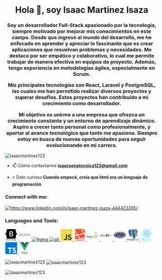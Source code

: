 <h1 align="center">Hola 👋, soy Isaac Martinez Isaza</h1>
<h3 align="center">Soy un desarrollador Full-Stack apasionado por la tecnología, siempre motivado por mejorar mis conocimientos en este campo. Desde que ingresé al mundo del desarrollo, me he enfocado en aprender y apreciar lo fascinante que es crear aplicaciones que resuelvan problemas y necesidades. Me destaco por ser empático y colaborativo, lo cual me permite trabajar de manera efectiva en equipos de proyecto. Además, tengo experiencia en metodologías ágiles, especialmente en Scrum.

  
Mis principales tecnologías son React, Laravel y PostgreSQL, las cuales me han permitido realizar diversos proyectos y superar desafíos. Estos proyectos han contribuido a mi crecimiento como desarrollador. 
  
Mi objetivo es unirme a una empresa que ofrezca un crecimiento constante y un entorno de aprendizaje dinámico. Aspiro a crecer tanto personal como profesionalmente, y aportar al avance tecnológico que tanto me apasiona. Siempre estoy en busca de nuevas oportunidades para seguir evolucionando en mi carrera.</h3>

<p align="left"> <img src="https://komarev.com/ghpvc/?username=isaacmartinez123&label=Profile%20views&color=0e75b6&style=flat" alt="isaacmartinez123" /> </p>

- 📫 Cómo contactarme **isaacsenatecnica123@gmail.com**

- ⚡ Dato curioso **Cuando empecé, creía que html era un lenguaje de programación**

<h3 align="left">Connect with me:</h3>
<p align="left">
<a href="https://linkedin.com/in/https://www.linkedin.com/in/isaac-martinez-isaza-444423265/" target="blank"><img align="center" src="https://raw.githubusercontent.com/rahuldkjain/github-profile-readme-generator/master/src/images/icons/Social/linked-in-alt.svg" alt="https://www.linkedin.com/in/isaac-martinez-isaza-444423265/" height="30" width="40" /></a>
</p>

<h3 align="left">Languages and Tools:</h3>
<p align="left"> <a href="https://getbootstrap.com" target="_blank" rel="noreferrer"> <img src="https://raw.githubusercontent.com/devicons/devicon/master/icons/bootstrap/bootstrap-plain-wordmark.svg" alt="bootstrap" width="40" height="40"/> </a> <a href="https://expressjs.com" target="_blank" rel="noreferrer"> <img src="https://raw.githubusercontent.com/devicons/devicon/master/icons/express/express-original-wordmark.svg" alt="express" width="40" height="40"/> </a> <a href="https://www.figma.com/" target="_blank" rel="noreferrer"> <img src="https://www.vectorlogo.zone/logos/figma/figma-icon.svg" alt="figma" width="40" height="40"/> </a> <a href="https://git-scm.com/" target="_blank" rel="noreferrer"> <img src="https://www.vectorlogo.zone/logos/git-scm/git-scm-icon.svg" alt="git" width="40" height="40"/> </a> <a href="https://developer.mozilla.org/en-US/docs/Web/JavaScript" target="_blank" rel="noreferrer"> <img src="https://raw.githubusercontent.com/devicons/devicon/master/icons/javascript/javascript-original.svg" alt="javascript" width="40" height="40"/> </a> <a href="https://laravel.com/" target="_blank" rel="noreferrer"> <img src="https://raw.githubusercontent.com/devicons/devicon/master/icons/laravel/laravel-plain-wordmark.svg" alt="laravel" width="40" height="40"/> </a> <a href="https://www.mysql.com/" target="_blank" rel="noreferrer"> <img src="https://raw.githubusercontent.com/devicons/devicon/master/icons/mysql/mysql-original-wordmark.svg" alt="mysql" width="40" height="40"/> </a> <a href="https://nodejs.org" target="_blank" rel="noreferrer"> <img src="https://raw.githubusercontent.com/devicons/devicon/master/icons/nodejs/nodejs-original-wordmark.svg" alt="nodejs" width="40" height="40"/> </a> <a href="https://www.php.net" target="_blank" rel="noreferrer"> <img src="https://raw.githubusercontent.com/devicons/devicon/master/icons/php/php-original.svg" alt="php" width="40" height="40"/> </a> <a href="https://www.postgresql.org" target="_blank" rel="noreferrer"> <img src="https://raw.githubusercontent.com/devicons/devicon/master/icons/postgresql/postgresql-original-wordmark.svg" alt="postgresql" width="40" height="40"/> </a> <a href="https://reactjs.org/" target="_blank" rel="noreferrer"> <img src="https://raw.githubusercontent.com/devicons/devicon/master/icons/react/react-original-wordmark.svg" alt="react" width="40" height="40"/> </a> <a href="https://www.typescriptlang.org/" target="_blank" rel="noreferrer"> <img src="https://raw.githubusercontent.com/devicons/devicon/master/icons/typescript/typescript-original.svg" alt="typescript" width="40" height="40"/> </a> <a href="https://vuejs.org/" target="_blank" rel="noreferrer"> <img src="https://raw.githubusercontent.com/devicons/devicon/master/icons/vuejs/vuejs-original-wordmark.svg" alt="vuejs" width="40" height="40"/> </a> </p>

<p><img align="left" src="https://github-readme-stats.vercel.app/api/top-langs?username=isaacmartinez123&show_icons=true&locale=en&layout=compact" alt="isaacmartinez123" /></p>

<p>&nbsp;<img align="center" src="https://github-readme-stats.vercel.app/api?username=isaacmartinez123&show_icons=true&locale=en" alt="isaacmartinez123" /></p>

<p><img align="center" src="https://github-readme-streak-stats.herokuapp.com/?user=isaacmartinez123&" alt="isaacmartinez123" /></p>

